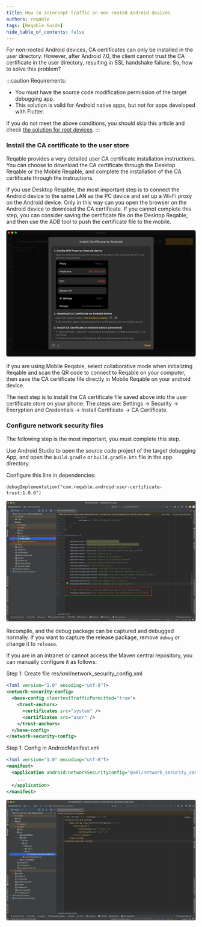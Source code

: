 ```yaml
---
title: How to intercept traffic on non-rooted Android devices
authors: reqable
tags: [Reqable Guide]
hide_table_of_contents: false
---
```


For non-rooted Android devices, CA certificates can only be installed in the user directory. However, after Android 7.0, the client cannot trust the CA certificate in the user directory, resulting in SSL handshake failure. So, how to solve this problem?

<!--truncate-->

:::caution
Requirements:

- You must have the source code modification permission of the target debugging app.
- This solution is valid for Android native apps, but not for apps developed with Flutter.

If you do not meet the above conditions, you should skip this article and check [the solution for root devices](https://reqable.com/en-US/docs/getting-started/installation/#android).
:::

### Install the CA certificate to the user store

Reqable provides a very detailed user CA certificate installation instructions. You can choose to download the CA certificate through the Desktop Reqable or the Mobile Reqable, and complete the installation of the CA certificate through the instructions.

If you use Desktop Reqable, the most important step is to connect the Android device to the same LAN as the PC device and set up a Wi-Fi proxy on the Android device. Only in this way can you open the browser on the Android device to download the CA certificate. If you cannot complete this step, you can consider saving the certificate file on the Desktop Reqable, and then use the ADB tool to push the certificate file to the mobile.

![Wi-Fi Proxy](screenshot_01.png)

If you are using Mobile Reqable, select collaborative mode when initializing Reqable and scan the QR code to connect to Reqable on your computer, then save the CA certificate file directly in Mobile Reqable on your android device.

The next step is to install the CA certificate file saved above into the user certificate store on your phone. The steps are: Settings -> Security -> Encryption and Credentials -> Install Certificate -> CA Certificate.

### Configure network security files

The following step is the most important, you must complete this step.

Use Android Studio to open the source code project of the target debugging App, and open the `build.gradle` or `build.gradle.kts` file in the app directory.

Configure this line in dependencies:

```grovvy
debugImplementation("com.reqable.android:user-certificate-trust:1.0.0")
```

![gradle dependencies](screenshot_02.png)

Recompile, and the debug package can be captured and debugged normally. If you want to capture the release package, remove `debug` or change it to `release`.

If you are in an intranet or cannot access the Maven central repository, you can manually configure it as follows:

Step 1: Create file res/xml/network_security_config.xml

```xml
<?xml version="1.0" encoding="utf-8"?>
<network-security-config>
  <base-config cleartextTrafficPermitted="true">
    <trust-anchors>
      <certificates src="system" />
      <certificates src="user" />
    </trust-anchors>
  </base-config>
</network-security-config>
```

Step 1: Config in AndroidManifest.xml

```xml
<?xml version="1.0" encoding="utf-8"?>
<manifest>
  <application android:networkSecurityConfig="@xml/network_security_config">
    ...
  </application>
</manifest>
```
![Manually configure network security profiles](screenshot_03.png)